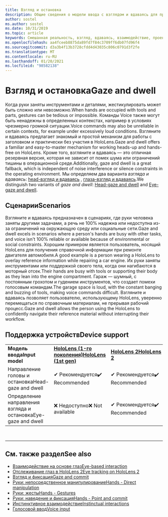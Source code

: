 ```yaml
---
title: Взгляд и остановка
description: Общие сведения о модели ввода с взглядом и вдаваясь для приложений смешанной реальности.
author: sostel
ms.author: sostel
ms.date: 10/31/2019
ms.topic: article
keywords: Смешанная реальность, взгляд, вдаваясь, взаимодействие, проектирование, отслеживание взгляда, отслеживание головок, гарнитура смешанной реальности, гарнитура Windows Mixed Reality, головной офис виртуальной реальности, HoloLens, МРТК, набор средств смешанной реальности
ms.openlocfilehash: aa4fceeb8875da89fd7f84c3709ff6db07fd96f4
ms.sourcegitcommit: d3a3b4f13b3728cfdd4d43035c806c0791d3f2fe
ms.translationtype: MT
ms.contentlocale: ru-RU
ms.lasthandoff: 01/20/2021
ms.locfileid: "98582138"
---
```

# <a name="gaze-and-dwell"></a><span data-ttu-id="2aa17-104">Взгляд и остановка</span><span class="sxs-lookup"><span data-stu-id="2aa17-104">Gaze and dwell</span></span>

<span data-ttu-id="2aa17-105">Когда руки заняты инструментами и деталями, жестикулировать может быть сложно или невозможно.</span><span class="sxs-lookup"><span data-stu-id="2aa17-105">When hands are occupied with tools and parts, gestures can be tedious or impossible.</span></span>
<span data-ttu-id="2aa17-106">Команды Voice также могут быть ненадежны в определенных контекстах, например в условиях чрезмерно громкой ситуации.</span><span class="sxs-lookup"><span data-stu-id="2aa17-106">Voice commands may also be unreliable in certain contexts, for example under excessively loud conditions.</span></span>
<span data-ttu-id="2aa17-107">Взгляните и вдаваясь предлагает знакомый и простой механизм для работы с заголовком и практически без участия в HoloLens.</span><span class="sxs-lookup"><span data-stu-id="2aa17-107">Gaze and dwell offers a familiar and easy-to-master mechanism for working heads-up and hands-free on HoloLens.</span></span>
<span data-ttu-id="2aa17-108">Кроме того, взгляните и вдаваясь — это отличная резервная версия, которая не зависит от помех шума или ограничений тишины в операционной среде.</span><span class="sxs-lookup"><span data-stu-id="2aa17-108">Additionally, gaze and dwell is a great fallback, which is independent of noise interference or silence constraints in the operating environment.</span></span>
<span data-ttu-id="2aa17-109">Мы определяем два варианта _взгляда и вдаваясь_: [head-взгляд и вдаваясь](gaze-and-dwell-head.md) , [глаза-взгляд и вдаваясь](gaze-and-dwell-eyes.md).</span><span class="sxs-lookup"><span data-stu-id="2aa17-109">We distinguish two variants of _gaze and dwell_: [Head-gaze and dwell](gaze-and-dwell-head.md) and [Eye-gaze and dwell](gaze-and-dwell-eyes.md).</span></span>

## <a name="scenarios"></a><span data-ttu-id="2aa17-110">Сценарии</span><span class="sxs-lookup"><span data-stu-id="2aa17-110">Scenarios</span></span>

<span data-ttu-id="2aa17-111">Взгляните и вдаваясь предназначен в сценариях, где руки человека заняты другими задачами, а речь не 100% надежна или недоступна из-за ограничений на окружающую среду или социальные сети.</span><span class="sxs-lookup"><span data-stu-id="2aa17-111">Gaze and dwell excels in scenarios where a person's hands are busy with other tasks, and voice isn't 100% reliable or available because of environmental or social constraints.</span></span>
<span data-ttu-id="2aa17-112">Хорошим примером является пользователь, носящий HoloLens для получения справочной информации при ремонте двигателя автомобиля.</span><span class="sxs-lookup"><span data-stu-id="2aa17-112">A good example is a person wearing a HoloLens to overlay reference information while repairing a car engine.</span></span>
<span data-ttu-id="2aa17-113">Их руки заняты инструментами или поддержкой своего тела, когда они нагибаются в моторный отсек.</span><span class="sxs-lookup"><span data-stu-id="2aa17-113">Their hands are busy with tools or supporting their body as they lean into the engine compartment.</span></span>
<span data-ttu-id="2aa17-114">Гараж — шумный, с постоянным грохотом и гудением инструментов, что создает помехи голосовым командам.</span><span class="sxs-lookup"><span data-stu-id="2aa17-114">The garage space is loud, with the constant banging and buzzing of tools, making voice commands difficult.</span></span>
<span data-ttu-id="2aa17-115">Взгляните и вдаваясь позволяет пользователю, использующему HoloLens, уверенно перемещаться по справочным материалам, не прерывая рабочий процесс.</span><span class="sxs-lookup"><span data-stu-id="2aa17-115">Gaze and dwell allows the person using the HoloLens to confidently navigate their reference material without interrupting their workflow.</span></span>

## <a name="device-support"></a><span data-ttu-id="2aa17-116">Поддержка устройств</span><span class="sxs-lookup"><span data-stu-id="2aa17-116">Device support</span></span>

<table>
    <colgroup>
    <col width="25%" />
    <col width="25%" />
    <col width="25%" />
    <col width="25%" />
    </colgroup>
    <tr>
        <td><span data-ttu-id="2aa17-117"><strong>Модель ввода</strong></span><span class="sxs-lookup"><span data-stu-id="2aa17-117"><strong>Input model</strong></span></span></td>
        <td><span data-ttu-id="2aa17-118"><a href="/hololens/hololens1-hardware"><strong>HoloLens (1-го поколения)</strong></a></span><span class="sxs-lookup"><span data-stu-id="2aa17-118"><a href="/hololens/hololens1-hardware"><strong>HoloLens (1st gen)</strong></a></span></span></td>
        <td><span data-ttu-id="2aa17-119"><a href="https://docs.microsoft.com/hololens/hololens2-hardware"><strong>HoloLens 2</strong></span><span class="sxs-lookup"><span data-stu-id="2aa17-119"><a href="https://docs.microsoft.com/hololens/hololens2-hardware"><strong>HoloLens 2</strong></span></span></td>
        <td><span data-ttu-id="2aa17-120"><a href="../discover/immersive-headset-hardware-details.md"><strong>Иммерсивные гарнитуры</strong></a></span><span class="sxs-lookup"><span data-stu-id="2aa17-120"><a href="../discover/immersive-headset-hardware-details.md"><strong>Immersive headsets</strong></a></span></span></td>
    </tr>
     <tr>
        <td><span data-ttu-id="2aa17-121">Направление головы и остановка</span><span class="sxs-lookup"><span data-stu-id="2aa17-121">Head-gaze and dwell</span></span></td>
        <td><span data-ttu-id="2aa17-122">✔ Рекомендуется</span><span class="sxs-lookup"><span data-stu-id="2aa17-122">✔️ Recommended</span></span></td>
        <td><span data-ttu-id="2aa17-123">✔ Рекомендуется</span><span class="sxs-lookup"><span data-stu-id="2aa17-123">✔️ Recommended</span></span></td>
        <td><span data-ttu-id="2aa17-124">✔ Рекомендуется</span><span class="sxs-lookup"><span data-stu-id="2aa17-124">✔️ Recommended</span></span></td>
    </tr>
     <tr>
        <td><span data-ttu-id="2aa17-125">Определение направления взгляда и остановка</span><span class="sxs-lookup"><span data-stu-id="2aa17-125">Eye-gaze and dwell</span></span></td>
        <td><span data-ttu-id="2aa17-126">❌ Недоступно</span><span class="sxs-lookup"><span data-stu-id="2aa17-126">❌ Not available</span></span></td>
        <td><span data-ttu-id="2aa17-127">✔ Рекомендуется</span><span class="sxs-lookup"><span data-stu-id="2aa17-127">✔️ Recommended</span></span></td>
        <td><span data-ttu-id="2aa17-128">❌ Недоступно</span><span class="sxs-lookup"><span data-stu-id="2aa17-128">❌ Not available</span></span></td>
    </tr>
</table>


<br>

---

 ## <a name="see-also"></a><span data-ttu-id="2aa17-129">См. также раздел</span><span class="sxs-lookup"><span data-stu-id="2aa17-129">See also</span></span>

* [<span data-ttu-id="2aa17-130">Взаимодействие на основе глаз</span><span class="sxs-lookup"><span data-stu-id="2aa17-130">Eye-based interaction</span></span>](eye-gaze-interaction.md)
* [<span data-ttu-id="2aa17-131">Отслеживание глаз в HoloLens 2</span><span class="sxs-lookup"><span data-stu-id="2aa17-131">Eye tracking on HoloLens 2</span></span>](eye-tracking.md)
* [<span data-ttu-id="2aa17-132">Взгляд и фиксация</span><span class="sxs-lookup"><span data-stu-id="2aa17-132">Gaze and commit</span></span>](gaze-and-commit.md)
* [<span data-ttu-id="2aa17-133">Руки: непосредственное манипулирование</span><span class="sxs-lookup"><span data-stu-id="2aa17-133">Hands - Direct manipulation</span></span>](direct-manipulation.md)
* [<span data-ttu-id="2aa17-134">Руки: жесты</span><span class="sxs-lookup"><span data-stu-id="2aa17-134">Hands - Gestures</span></span>](gaze-and-commit.md#composite-gestures)
* [<span data-ttu-id="2aa17-135">Руки: наведение и фиксация</span><span class="sxs-lookup"><span data-stu-id="2aa17-135">Hands - Point and commit</span></span>](point-and-commit.md)
* [<span data-ttu-id="2aa17-136">Инстинктивное взаимодействие</span><span class="sxs-lookup"><span data-stu-id="2aa17-136">Instinctual interactions</span></span>](interaction-fundamentals.md)
* [<span data-ttu-id="2aa17-137">Голосовой ввод</span><span class="sxs-lookup"><span data-stu-id="2aa17-137">Voice input</span></span>](voice-input.md)
